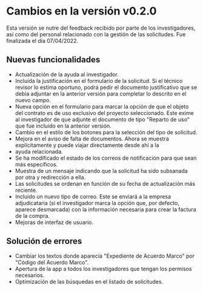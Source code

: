 # Cambios en la versión v0.2.0

Esta versión se nutre del feedback recibido por parte de los investigadores, así como del personal relacionado con la
gestión de las solicitudes. Fue finalizada el día 07/04/2022.

## Nuevas funcionalidades

- Actualización de la ayuda al investigador.
- Incluida la justificación en el formulario de la solicitud. Si el técnico revisor lo estima oportuno, podrá pedir el
documento justificativo que se debía adjuntar en la anterior versión para completar lo descrito en el nuevo campo.
- Nueva opción en el formulario para marcar la opción de que el objeto del contrato es de uso exclusivo del proyecto
seleccionado. Este exime al investigador de que adjunte el documento de tipo "Reparto de uso" que fue incluido en la anterior
versión.
- Cambio en el estilo de los botones para la selección del tipo de solicitud.
- Mejora en el aviso de falta de documentos. Ahora se muestra explícitamente y puede viajar directamente desde ahí a la
- ayuda relacionada.
- Se ha modificado el estado de los correos de notificación para que sean más específicos.
- Muestra de un mensaje indicando que la solicitud ha sido subsanada por otra y redirección a ella.
- Las solicitudes se ordenan en función de su fecha de actualización más reciente.
- Incluido un nuevo tipo de correo. Este se enviará a la empresa adjudicataria (si el investigador marca la opción que, por defecto, aparece desmarcada) con la información necesaria para crear la factura de la compra.
- Mejoras de interfaz de usuario.

## Solución de errores

- Cambiar los textos donde aparecía "Expediente de Acuerdo Marco" por "Código del Acuerdo Marco".
- Apertura de la app a todos los investigadores que tengan los permisos necesarios.
- Optimización de las búsquedas en el listado de solicitudes.
